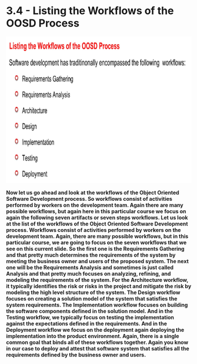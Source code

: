 # 3.4 - Listing the Workflows of the OOSD Process

<img src="/images/03_04_01.jpg" width="700" height="400">

**Now let us go ahead and look at the workflows of the Object Oriented Software Development process. So workflows consist of activities performed by workers on the development team. Again there are many possible workflows, but again here in this particular course we focus on again the following seven artifacts or seven steps workflows. Let us look at the list of the workflows of the Object Oriented Software Development process. Workflows consist of activities performed by workers on the development team. Again, there are many possible workflows, but in this particular course, we are going to focus on the seven workflows that we see on this current slide. So the first one is the Requirements Gathering and that pretty much determines the requirements of the system by meeting the business owner and users of the proposed system. The next one will be the Requirements Analysis and sometimes is just called Analysis and that pretty much focuses on analyzing, refining, and modeling the requirements of the system. For the Architecture workflow, it typically identifies the risk or risks in the project and mitigate the risk by modeling the high level structure of the system. The Design workflow focuses on creating a solution model of the system that satisfies the system requirements. The Implementation workflow focuses on building the software components defined in the solution model. And in the Testing workflow, we typically focus on testing the implementation against the expectations defined in the requirements. And in the Deployment workflow we focus on the deployment again deploying the implementation into the product environment. Again, there is a single common goal that binds all of these workflows together. Again you know in our case to deploy and attest that software system that satisfies all the requirements defined by the business owner and users.**